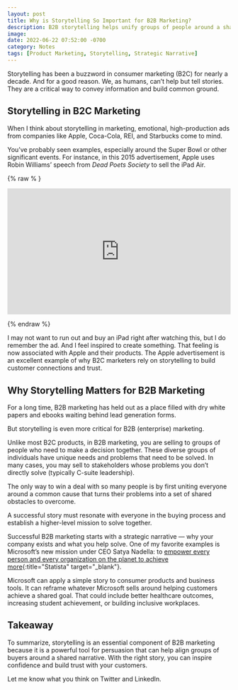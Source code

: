 ```yaml
---
layout: post
title: Why is Storytelling So Important for B2B Marketing?
description: B2B storytelling helps unify groups of people around a shared narrative about what they need to accomplish.
image:
date: 2022-06-22 07:52:00 -0700
category: Notes
tags: [Product Marketing, Storytelling, Strategic Narrative]
---
```


Storytelling has been a buzzword in consumer marketing (B2C) for nearly a decade. And for a good reason. We, as humans, can’t help but tell stories. They are a critical way to convey information and build common ground.

## Storytelling in B2C Marketing

When I think about storytelling in marketing, emotional, high-production ads from companies like Apple, Coca-Cola, REI, and Starbucks come to mind.

You’ve probably seen examples, especially around the Super Bowl or other significant events. For instance, in this 2015 advertisement, Apple uses Robin Williams’ speech from _Dead Poets Society_  to sell the iPad Air.

{% raw % }

<div style="padding:56.25% 0 0 0;position:relative;"><iframe src="https://player.vimeo.com/video/112042156?h=c9de6161d7&title=0&byline=0&portrait=0" style="position:absolute;top:0;left:0;width:100%;height:100%;" frameborder="0" allow="autoplay; fullscreen; picture-in-picture" allowfullscreen></iframe></div><script src="https://player.vimeo.com/api/player.js"></script>

{% endraw %}

I may not want to run out and buy an iPad right after watching this, but I do remember the ad. And I feel inspired to create something. That feeling is now associated with Apple and their products. The Apple advertisement is an excellent example of why B2C marketers rely on storytelling to build customer connections and trust.

## Why Storytelling Matters for B2B Marketing

For a long time, B2B marketing has held out as a place filled with dry white papers and ebooks waiting behind lead generation forms.

But storytelling is even more critical for B2B (enterprise) marketing.

Unlike most B2C products, in B2B marketing, you are selling to groups of people who need to make a decision together. These diverse groups of individuals have unique needs and problems that need to be solved. In many cases, you may sell to stakeholders whose problems you don’t directly solve (typically C-suite leadership).

The only way to win a deal with so many people is by first uniting everyone around a common cause that turns their problems into a set of shared obstacles to overcome.

A successful story must resonate with everyone in the buying process and establish a higher-level mission to solve together.

Successful B2B marketing starts with a strategic narrative — why your company exists and what you help solve. One of my favorite examples is Microsoft’s new mission under CEO Satya Nadella: to [empower every person and every organization on the planet to achieve more](https://www.microsoft.com/en-us/about){:title="Statista" target="_blank"}.

Microsoft can apply a simple story to consumer products and business tools. It can reframe whatever Microsoft sells around helping customers achieve a shared goal. That could include better healthcare outcomes, increasing student achievement, or building inclusive workplaces.

## Takeaway

To summarize, storytelling is an essential component of B2B marketing because it is a powerful tool for persuasion that can help align groups of buyers around a shared narrative. With the right story, you can inspire confidence and build trust with your customers.

Let me know what you think on Twitter and LinkedIn.

